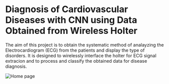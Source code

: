 
# Diagnosis of Cardiovascular Diseases with CNN using Data Obtained from Wireless Holter

The aim of this project is to obtain the systematic method of analayzing the Electrocardiogram (ECG) from the patients and display the type of disorders. It is designed to wirelessly interface the holter for ECG signal extracion and to process and classify the obtained data for disease diagnosis. 

![Home page](./Images/Homepage.png)
